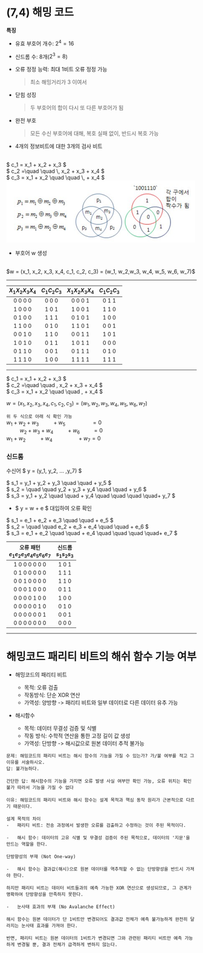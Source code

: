#   (7,4) 해밍 코드
**특징**
-   유효 부호어 개수: $2^4 = 16$
-   신드롬 수: 8개($2^3 = 8$)
-   오류 정정 능력: 최대 1비트 오류 정정 가능
    >   최소 해밍거리가 3 이여서
-   닫힘 성징
    >   두 부호어의 합이 다시 또 다른 부호어가 됨
-   완전 부호
    >   모든 수신 부호어에 대해, 복호 실패 없이, 반드시 복호 가능


-   4개의 정보비트에 대한 3개의 검사 비트
<br>
$ c_1 = x_1 + x_2 + x_3 $<br>
$ c_2 =\quad \quad \, x_2 + x_3 + x_4 $<br>
$ c_3 = x_1 + x_2  \quad \quad \, + x_4 $

<img src="image/{6BFD10C1-8B41-4632-9162-100A1C729164}.png" width="500px">

-   부호어 w 생성
<br>
$w = (x_1, x_2, x_3, x_4, c_1, c_2, c_3) = (w_1, w_2,w_3, w_4, w_5, w_6, w_7)$

---
| $X_1X_2X_3X_4$ | $C_1C_2C_3$ | $X_1X_2X_3X_4$ | $C_1C_2C_3$ |
| :---: | :---: | :---: | :---: |
| 0 0 0 0 | 0 0 0 | 0 0 0 1 | 0 1 1 |
| 1 0 0 0 | 1 0 1 | 1 0 0 1 | 1 1 0 |
| 0 1 0 0 | 1 1 1 | 0 1 0 1 | 1 0 0 |
| 1 1 0 0 | 0 1 0 | 1 1 0 1 | 0 0 1 |
| 0 0 1 0 | 1 1 0 | 0 0 1 1 | 1 0 1 |
| 1 0 1 0 | 0 1 1 | 1 0 1 1 | 0 0 0 |
| 0 1 1 0 | 0 0 1 | 0 1 1 1 | 0 1 0 |
| 1 1 1 0 | 1 0 0 | 1 1 1 1 | 1 1 1 |
---

$ c_1 = x_1 + x_2 + x_3 $<br>
$ c_2 =\quad \quad \, x_2 + x_3 + x_4 $<br>
$ c_3 = x_1 + x_2  \quad \quad \, + x_4 $<br>



$w = (x_1, x_2, x_3, x_4, c_1, c_2, c_3) = (w_1, w_2,w_3, w_4, w_5, w_6, w_7)$

`위 두 식으로 아래 식 확인 가능`
<br>
$w_1 + w_2 + w_3 \quad \quad \, + w_5 \quad \quad \,\quad \quad  = 0$ <br>
$\quad \quad \, w_2 + w_3 + w_4 \quad \quad \, + w_6  \quad \quad = 0$ <br>
$w_1 + w_2 \quad \quad \, + w_4 \quad \quad \quad \quad + w_7 = 0$

### 신드롬
수신어 $ y = (y_1, y_2, ... ,y_7) $

$ s_1 = y_1 + y_2 + y_3 \quad \quad + y_5 $<br>
$ s_2 = \quad \quad y_2 + y_3 + y_4 \quad \quad + y_6 $<br>
$ s_3 = y_1 + y_2 \quad \quad + y_4 \quad \quad \quad \quad+ y_7 $

-   $ y = w + e $ 대입하여 오류 확인

$ s_1 = e_1 + e_2 + e_3 \quad \quad + e_5 $<br>
$ s_2 = \quad \quad e_2 + e_3 + e_4 \quad \quad + e_6 $<br>
$ s_3 = e_1 + e_2 \quad \quad + e_4 \quad \quad \quad \quad+ e_7 $

| 오류 패턴<br>$e_1e_2e_3e_4e_5e_6e_7$ | 신드롬<br>$s_1s_2s_3$ |
| :---: | :---: |
| 1 0 0 0 0 0 0 | 1 0 1 |
| 0 1 0 0 0 0 0 | 1 1 1 |
| 0 0 1 0 0 0 0 | 1 1 0 |
| 0 0 0 1 0 0 0 | 0 1 1 |
| 0 0 0 0 1 0 0 | 1 0 0 |
| 0 0 0 0 0 1 0 | 0 1 0 |
| 0 0 0 0 0 0 1 | 0 0 1 |
| 0 0 0 0 0 0 0 | 0 0 0 |
---

#   해밍코드 패리티 비트의 해쉬 함수 기능 여부

-   해밍코드의 패리티 비트
    -   목적: 오류 검출
    -   작동방식: 단순 XOR 연산
    -   가역성: 양방향 -> 패리티 비트와 일부 데이터로 다른 데이터 유추 가능

-   해시함수
    -   목적: 데이터 무결성 검증 및 식별
    -   작동 방식: 수학적 연산을 통한 고정 길이 값 생성
    -   가역성: 단방향 -> 해시값으로 원본 데이터 추적 불가능

```
문제: 해밍코드의 패리티 비트는 해시 함수의 기능을 가질 수 있는가? 가/불 여부를 적고 그 이유를 서술하시오.
답: 불가능하다.

간단한 답: 해시함수의 기능을 가지면 오류 발생 사실 여부만 확인 가능, 오류 위치는 확인 불가 따라서 기능을 가질 수 없다

이유: 해밍코드의 패리티 비트와 해시 함수는 설계 목적과 핵심 동작 원리가 근본적으로 다르기 때문이다.

설계 목적의 차이
-   패리티 비트: 전송 과정에서 발생한 오류를 검출하고 수정하는 것이 주된 목적이다.

-   해시 함수: 데이터의 고유 식별 및 무결성 검증이 주된 목적으로, 데이터의 '지문'을 만드는 역할을 한다.

단방향성의 부재 (Not One-way)

-   해시 함수는 결과값(해시)으로 원본 데이터를 역추적할 수 없는 단방향성을 반드시 가져야 한다.

하지만 패리티 비트는 데이터 비트들과의 예측 가능한 XOR 연산으로 생성되므로, 그 관계가 명확하여 단방향성을 만족하지 못한다.

-   눈사태 효과의 부재 (No Avalanche Effect)

해시 함수는 원본 데이터가 단 1비트만 변경되어도 결과값 전체가 예측 불가능하게 완전히 달라지는 눈사태 효과를 가져야 한다.

반면, 패리티 비트는 원본 데이터의 1비트가 변경되면 그와 관련된 패리티 비트만 예측 가능하게 변경될 뿐, 결과 전체가 급격하게 변하지 않는다.
```